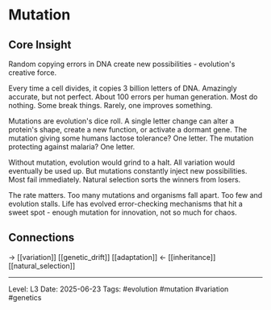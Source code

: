 # Mutation

## Core Insight
Random copying errors in DNA create new possibilities - evolution's creative force.

Every time a cell divides, it copies 3 billion letters of DNA. Amazingly accurate, but not perfect. About 100 errors per human generation. Most do nothing. Some break things. Rarely, one improves something.

Mutations are evolution's dice roll. A single letter change can alter a protein's shape, create a new function, or activate a dormant gene. The mutation giving some humans lactose tolerance? One letter. The mutation protecting against malaria? One letter.

Without mutation, evolution would grind to a halt. All variation would eventually be used up. But mutations constantly inject new possibilities. Most fail immediately. Natural selection sorts the winners from losers.

The rate matters. Too many mutations and organisms fall apart. Too few and evolution stalls. Life has evolved error-checking mechanisms that hit a sweet spot - enough mutation for innovation, not so much for chaos.

## Connections
→ [[variation]] [[genetic_drift]] [[adaptation]]
← [[inheritance]] [[natural_selection]]

---
Level: L3
Date: 2025-06-23
Tags: #evolution #mutation #variation #genetics